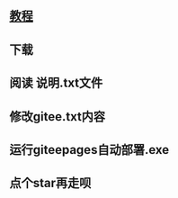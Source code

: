 ## [教程](https://blog.csdn.net/HYDCS/article/details/107464930)

## 下载

## 阅读 说明.txt文件

## 修改gitee.txt内容

## 运行giteepages自动部署.exe

## 点个star再走呗
